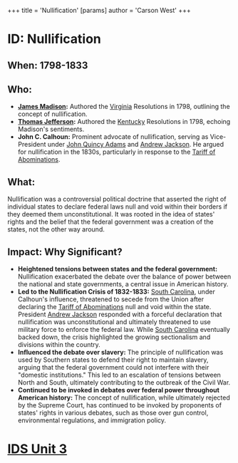 +++
 title = 'Nullification'
[params]
	author = 'Carson West'
+++
# ID: Nullification

## When: 1798-1833 

## Who: 
* **[James Madison](./../james-madison/):** Authored the [Virginia](./../virginia/) Resolutions in 1798, outlining the concept of nullification.
* **[Thomas Jefferson](./../thomas-jefferson/):** Authored the [Kentucky](./../kentucky/) Resolutions in 1798, echoing Madison's sentiments.
* **John C. Calhoun:**  Prominent advocate of nullification, serving as Vice-President under [John Quincy Adams](./../john-quincy-adams/) and [Andrew Jackson](./../andrew-jackson/).  He argued for nullification in the 1830s, particularly in response to the [Tariff of Abominations](./../tariff-of-abominations/). 

## What: 
Nullification was a controversial political doctrine that asserted the right of individual states to declare federal laws null and void within their borders if they deemed them unconstitutional.  It was rooted in the idea of states' rights and the belief that the federal government was a creation of the states, not the other way around.

## Impact: Why Significant?
* **Heightened tensions between states and the federal government:** Nullification exacerbated the debate over the balance of power between the national and state governments, a central issue in American history.
* **Led to the Nullification Crisis of 1832-1833:**  [South Carolina](./../south-carolina/), under Calhoun's influence, threatened to secede from the Union after declaring the [Tariff of Abominations](./../tariff-of-abominations/) null and void within the state.  President [Andrew Jackson](./../andrew-jackson/) responded with a forceful declaration that nullification was unconstitutional and ultimately threatened to use military force to enforce the federal law.  While [South Carolina](./../south-carolina/) eventually backed down, the crisis highlighted the growing sectionalism and divisions within the country.
* **Influenced the debate over slavery:** The principle of nullification was used by Southern states to defend their right to maintain slavery, arguing that the federal government could not interfere with their "domestic institutions."  This led to an escalation of tensions between North and South, ultimately contributing to the outbreak of the Civil War.
* **Continued to be invoked in debates over federal power throughout American history:**  The concept of nullification, while ultimately rejected by the Supreme Court, has continued to be invoked by proponents of states' rights in various debates, such as those over gun control, environmental regulations, and immigration policy. 

# [IDS Unit 3](./../ids-unit-3/)